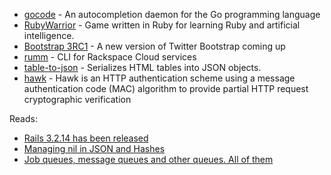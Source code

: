 - [gocode](https://github.com/nsf/gocode) - An autocompletion daemon for the Go programming language
- [RubyWarrior](https://www.bloc.io/ruby-warrior/#/) - Game written in Ruby for learning Ruby and artificial intelligence.
- [Bootstrap 3RC1](http://twitter.github.io/bootstrap/) - A new version of Twitter Bootstrap coming up
- [rumm](http://rackerlabs.github.io/rumm/) - CLI for Rackspace Cloud services
- [table-to-json](https://github.com/lightswitch05/table-to-json) - Serializes HTML tables into JSON objects.
- [hawk](https://github.com/hueniverse/hawk) - Hawk is an HTTP authentication scheme using a message authentication code (MAC) algorithm to provide partial HTTP request cryptographic verification

Reads:

- [Rails 3.2.14 has been released](http://weblog.rubyonrails.org/2013/7/23/Rails-3-2-14-has-been-released/)
- [Managing nil in JSON and Hashes](http://blog.8thcolor.com/2013/07/managing-nil-in-json-and-hashes/)
- [Job queues, message queues and other queues. All of them](http://queues.io/)

